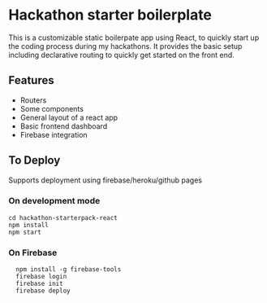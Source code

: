 



# Hackathon starter boilerplate



This is a customizable static boilerpate app using React, to quickly start up the coding process during my hackathons. It provides the basic setup including declarative routing to quickly get started on the front end.


## Features

* Routers
* Some components
* General layout of a react app
* Basic frontend dashboard
* Firebase integration


## To Deploy

Supports deployment using firebase/heroku/github pages

### On development mode

``` 
cd hackathon-starterpack-react
npm install
npm start
``` 


### On Firebase

``` 
  npm install -g firebase-tools
  firebase login
  firebase init
  firebase deploy
  
```




